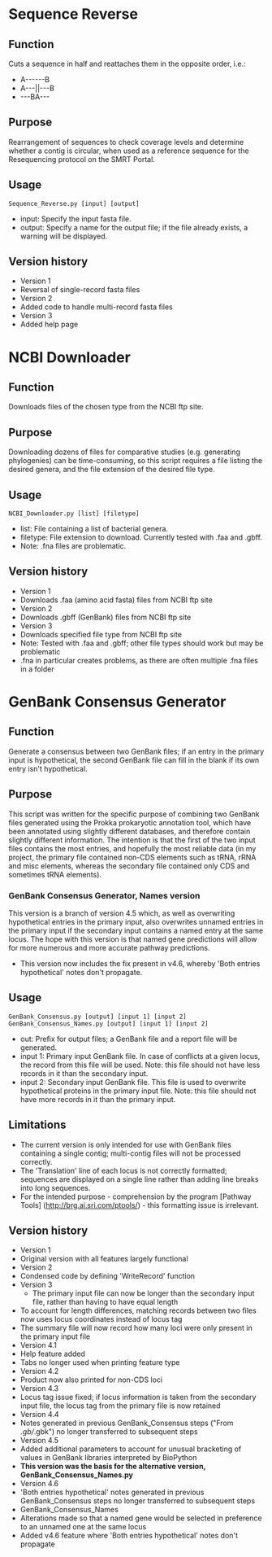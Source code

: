 # Sequence Reverse

## Function
Cuts a sequence in half and reattaches them in the opposite order, i.e.:
* A------B
* A---||---B
* ---BA---

## Purpose
Rearrangement of sequences to check coverage levels and determine whether
a contig is circular, when used as a reference sequence for the Resequencing
protocol on the SMRT Portal.

## Usage
`Sequence_Reverse.py [input] [output]`

* input: Specify the input fasta file.
* output: Specify a name for the output file; if the file already exists, a warning will be displayed.

## Version history

* Version 1
 * Reversal of single-record fasta files
* Version 2
 * Added code to handle multi-record fasta files
* Version 3
 * Added help page

# NCBI Downloader

## Function
Downloads files of the chosen type from the NCBI ftp site.

## Purpose
Downloading dozens of files for comparative studies (e.g. generating phylogenies)
can be time-consuming, so this script requires a file listing the desired genera,
and the file extension of the desired file type.

## Usage
`NCBI_Downloader.py [list] [filetype]`

* list: File containing a list of bacterial genera.
* filetype: File extension to download. Currently tested with .faa and .gbff.
 * Note: .fna files are problematic.

## Version history

* Version 1
 * Downloads .faa (amino acid fasta) files from NCBI ftp site
* Version 2
 * Downloads .gbff (GenBank) files from NCBI ftp site
* Version 3
 * Downloads specified file type from NCBI ftp site
 * Note: Tested with .faa and .gbff; other file types should work but may be problematic
  * .fna in particular creates problems, as there are often multiple .fna files in a folder

# GenBank Consensus Generator

## Function

Generate a consensus between two GenBank files; if an entry in the primary input is hypothetical,
the second GenBank file can fill in the blank if its own entry isn't hypothetical.

## Purpose
This script was written for the specific purpose of combining two GenBank files generated using
the Prokka prokaryotic annotation tool, which have been annotated using slightly different databases,
and therefore contain slightly different information.
The intention is that the first of the two input files contains the most entries, and hopefully the
most reliable data (in my project, the primary file contained non-CDS elements such as tRNA, rRNA and
misc elements, whereas the secondary file contained only CDS and sometimes tRNA elements).

### GenBank Consensus Generator, Names version

This version is a branch of version 4.5 which, as well as overwriting hypothetical entries in the
primary input, also overwrites unnamed entries in the primary input if the secondary input contains a named entry at the same locus.
The hope with this version is that named gene predictions will allow for more numerous and more accurate pathway predictions.
* This version now includes the fix present in v4.6, whereby 'Both entries hypothetical' notes don't propagate.

## Usage

`GenBank_Consensus.py [output] [input 1] [input 2]`
`GenBank_Consensus_Names.py [output] [input 1] [input 2]`

* out: Prefix for output files; a GenBank file and a report file will be generated.
* input 1: Primary input GenBank file. In case of conflicts at a given locus,
           the record from this file will be used. Note: this file should not
           have less records in it than the secondary input.
* input 2: Secondary input GenBank file. This file is used to overwrite
           hypothetical proteins in the primary input file. Note: this file
           should not have more records in it than the primary input.

## Limitations

* The current version is only intended for use with GenBank files containing a single contig; multi-contig files will not be processed correctly.
* The 'Translation' line of each locus is not correctly formatted; sequences are displayed on a single line rather than adding line breaks into long sequences.
 * For the intended purpose - comprehension by the program [Pathway Tools] (http://brg.ai.sri.com/ptools/) - this formatting issue is irrelevant.

## Version history

* Version 1
 * Original version with all features largely functional
* Version 2
 * Condensed code by defining 'WriteRecord' function
* Version 3
  * The primary input file can now be longer than the secondary input file, rather than having to have equal length
 * To account for length differences, matching records between two files now uses locus coordinates instead of locus tag
 * The summary file will now record how many loci were only present in the primary input file
* Version 4.1
 * Help feature added
 * Tabs no longer used when printing feature type
* Version 4.2
 * Product now also printed for non-CDS loci
* Version 4.3
 * Locus tag issue fixed; if locus information is taken from the secondary input file, the locus tag from the primary file is now retained
* Version 4.4
 * Notes generated in previous GenBank_Consensus steps ("From *.gb/*.gbk") no longer transferred to subsequent steps
* Version 4.5
 * Added additional parameters to account for unusual bracketing of values in GenBank libraries interpreted by BioPython
 * **This version was the basis for the alternative version, GenBank_Consensus_Names.py**
* Version 4.6
 * 'Both entries hypothetical' notes generated in previous GenBank_Consensus steps no longer transferred to subsequent steps
* GenBank_Consensus_Names
 * Alterations made so that a named gene would be selected in preference to an unnamed one at the same locus
 * Added v4.6 feature where 'Both entries hypothetical' notes don't propagate
